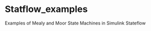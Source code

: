Statflow_examples
=================

Examples of Mealy and Moor State Machines in Simulink Stateflow
